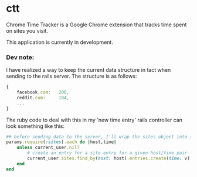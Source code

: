 # ctt
Chrome Time Tracker is a Google Chrome extension that tracks time spent on sites
you visit.

This application is currently in development.

### Dev note:
I have realized a way to keep the current data structure in tact when sending to
the rails server. The structure is as follows:
```javascript
{
    facebook.com:   200,
    reddit.com:     184,
    ...
}
```

The ruby code to deal with this in my 'new time entry' rails controller can look
something like this:
```ruby
## before sending data to the server, I'll wrap the sites object into {'sites': {}}
params.require(:sites).each do |host,time|
    unless current_user.nil?
        # create an entry for a site entry for a given host/time pair
        current_user.sites.find_by(host: host).entries.create(time: v)
    end
end
```
